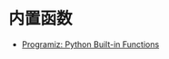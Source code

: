 # 内置函数






- [Programiz: Python Built-in Functions](https://www.programiz.com/python-programming/methods/built-in)